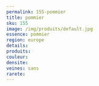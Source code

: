 ```yaml
---
permalink: 155-pommier
title: pommier
sku: 155
image: /img/produits/default.jpg
essence: pommier
region: europe
details: 
produits: 
couleur: 
densite: 
veines: sans
rarete: 
---
```

